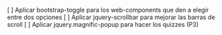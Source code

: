 [ ] Aplicar bootstrap-toggle para los web-components que den a elegir entre dos opciones
[ ] Aplicar jquery-scrollbar para mejorar las barras de scroll
[ ] Aplicar jquery.magnific-popup para hacer los quizzes (P3)